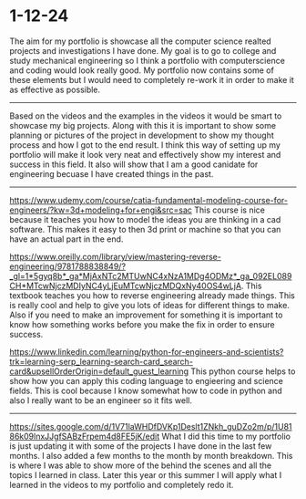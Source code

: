 # 1-12-24


The aim for my portfolio is showcase all the computer science realted projects and investigations I have done. My goal 
is to go to college and study mechanical engineering so I think a portfolio with computerscience and coding would look really good.
My portfolio now contains some of these elements but I would need to completely re-work it in order to make it as effective as possible.

___________________________________________________________________________________________________________________________________________

Based on the videos and the examples in the videos it would be smart to showcase my big projects. Along with this it is important to show
some planning or pictures of the project in development to show my thought process and how I got to the end result. I think this way of
setting up my portfolio will make it look very neat and effectively show my interest and success in this field. It also will show that
I am a good canidate for engineering becuase I have created things in the past.

____________________________________________________________________________________________________________________________________________

https://www.udemy.com/course/catia-fundamental-modeling-course-for-engineers/?kw=3d+modeling+for+engi&src=sac
This course is nice because it teaches you how to model the ideas you are thinking in a cad software. This makes
it easy to then 3d print or machine so that you can have an actual part in the end.

https://www.oreilly.com/library/view/mastering-reverse-engineering/9781788838849/?_gl=1*5gyq8b*_ga*MjAxNTc2MTUwNC4xNzA1MDg4ODMz*_ga_092EL089CH*MTcwNjczMDIyNC4yLjEuMTcwNjczMDQxNy40OS4wLjA.
This textbook teaches you how to reverse engineering already made things. This is really cool and help to give you lots 
of ideas for different things to make. Also if you need to make an improvement for something it is important to know
how something works before you make the fix in order to ensure success.

https://www.linkedin.com/learning/python-for-engineers-and-scientists?trk=learning-serp_learning-search-card_search-card&upsellOrderOrigin=default_guest_learning
This python course helps to show how you can apply this coding language to engieering and science fields. This is cool
because I know somewhat how to code in python and also I really want to be an engineer so it fits well.

_____________________________________________________________________________________________________________________________________________

https://sites.google.com/d/1V71laWHDfDVKp1Deslt1ZNkh_guDZo2m/p/1U8186k09lnxJJgfSABzFrpem4d8FE5jK/edit
What I did this time to my portfolio is just updating it with some of the projects I have done in the last few months. I also added
a few months to the month by month breakdown. This is where I was able to show more of the behind the scenes and all the topics I learned
in class. Later this year or this summer I will apply what I learned in the videos to my portfolio and completely redo it. 


